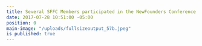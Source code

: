 ```yaml
---
title: Several SFFC Members participated in the NewFounders Conference!
date: 2017-07-28 10:51:00 -05:00
position: 0
main-image: "/uploads/fullsizeoutput_57b.jpeg"
is published: true
---
```


